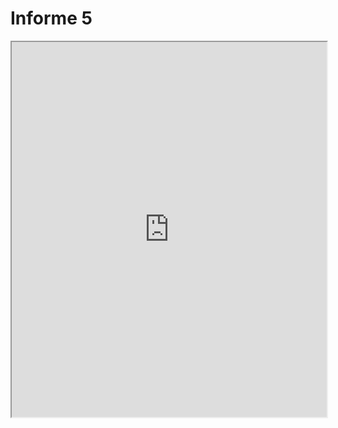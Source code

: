 ﻿# Informe 5
<!DOCTYPE html>  
<html lang="en">  
<head>  
		<meta charset="UTF-8">  
		<meta name="viewport" content="width=device-width, initial-scale=1.0">  
		<title>Onshape Model Viewer</title>  
		<script src="https://cad.onshape.com/js/embed.js"></script>  
</head>  
<body>  
		<iframe src="https://cad.onshape.com/documents/48810522679692dac14fdaf2/w/8a74bd5aee4fb77c04011ad8/e/9111d3a8f4e21d776cf2ef90?embedded=true" width="100%" height="600"></iframe>	
</body>  
</html>
